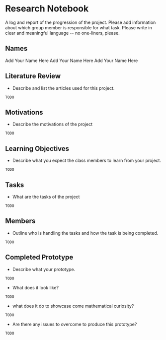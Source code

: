 # Research Notebook

A log and report of the progression of the project. Please add information about which group member is responsible for what task. Please write in clear and meaningful language -- no one-liners, please.

## Names

Add Your Name Here
Add Your Name Here
Add Your Name Here

## Literature Review

- Describe and list the articles used for this project.

```
TODO
```

## Motivations

- Describe the motivations of the project

```
TODO
```

## Learning Objectives

- Describe what you expect the class members to learn from your project.

```
TODO
```

## Tasks

- What are the tasks of the project

```
TODO
```

## Members 

- Outline who is handling the tasks and how the task is being completed.

```
TODO
```

## Completed Prototype

- Describe what your prototype. 

```
TODO
```

- What does it look like?

```
TODO
```

- what does it do to showcase come mathematical curiosity?  

```
TODO
```

- Are there any issues to overcome to produce this prototype?

```
TODO
```
